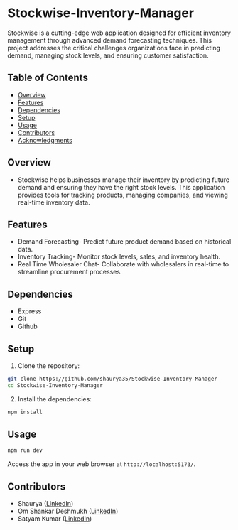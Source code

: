 # Stockwise-Inventory-Manager

Stockwise is a cutting-edge web application designed for efficient inventory management through advanced demand forecasting techniques. This project addresses the critical challenges organizations face in predicting demand, managing stock levels, and ensuring customer satisfaction.

## Table of Contents

- [Overview](#Overview)
- [Features](#features)
- [Dependencies](#dependencies)
- [Setup](#setup)
- [Usage](#usage)
- [Contributors](#contributors)
- [Acknowledgments](#acknowledgments)


## Overview

- Stockwise helps businesses manage their inventory by predicting future demand and ensuring they have the right stock levels. This application provides tools for tracking products, managing companies, and viewing real-time inventory data.

## Features

- Demand Forecasting- Predict future product demand based on historical data.
- Inventory Tracking- Monitor stock levels, sales, and inventory health.
- Real Time Wholesaler Chat- Collaborate with wholesalers in real-time to streamline procurement processes.

## Dependencies

- Express
- Git
- Github

## Setup

1. Clone the repository:

```bash
git clone https://github.com/shaurya35/Stockwise-Inventory-Manager
cd Stockwise-Inventory-Manager
```

2. Install the dependencies:

```bash
npm install
```

## Usage

```bash
npm run dev
```

Access the app in your web browser at `http://localhost:5173/`.

## Contributors

- Shaurya ([LinkedIn](https://www.linkedin.com/in/shaurya--jha/))
- Om Shankar Deshmukh ([LinkedIn](https://www.linkedin.com/in/om-shankar-deshmukh-7431b9245/))
- Satyam Kumar ([LinkedIn](https://www.linkedin.com/in/satyamkumar1018/))

